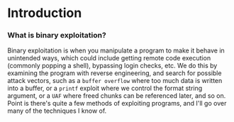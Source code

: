 # Introduction

### What is binary exploitation?

Binary exploitation is when you manipulate a program to make it behave in unintended ways, which could include getting remote code execution \(commonly popping a shell\), bypassing login checks, etc. We do this by examining the program with reverse engineering, and search for possible attack vectors, such as a `buffer overflow` where too much data is written into a buffer, or a `printf` exploit where we control the format string argument, or a `UAF` where freed chunks can be referenced later, and so on. Point is there's quite a few methods of exploiting programs, and I'll go over many of the techniques I know of.

